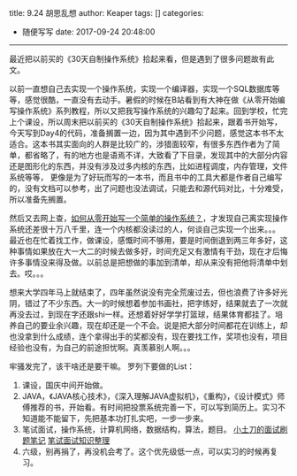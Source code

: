 title: 9.24 胡思乱想
author: Keaper
tags: []
categories:
  - 随便写写
date: 2017-09-24 20:48:00
---
最近把以前买的《30天自制操作系统》拾起来看，但是遇到了很多问题故有此文。

以前一直想自己去实现一个操作系统，实现一个编译器，实现一个SQL数据库等等，感觉很酷，一直没有去动手。暑假的时候在B站看到有大神在做《从零开始编写操作系统》系列教程，所以又把我写操作系统的兴趣勾了起来。回到学校，忙完上个课设，所以周末把以前买的《30天自制操作系统》拾起来，跟着书开始写，今天写到Day4的代码，准备搁置一边，因为其中遇到不少问题，感觉这本书不太适合。这本书其实面向的人群是比较广的，涉猎面较窄，有很多东西作者为了简单，都省略了，有的地方也是语焉不详，大致看了下目录，发现其中的大部分内容还是图形化的东西，并没有涉及过多内核的东西，比如进程调度，内存管理，文件系统等等， 更像是为了好玩而写的一本书，而且书中的工具大都是作者自己编写的，没有文档可以参考，出了问题也没法调试，只能去和源代码对比，十分难受，所以准备先搁置。

然后又去网上查，[如何从零开始写一个简单的操作系统？](https://www.zhihu.com/question/25628124)，才发现自己离实现操作系统还差很十万八千里，连一个内核都没读过的人，何谈自己实现一个出来。。。
最近也在忙着找工作，做课设，感慨时间不够用，要是时间倒退到两三年多好，这种事情如果放在大一大二的时候去做多好，时间充足又有激情有干劲，现在才后悔许多事情没来得及做。以前总是把想做的事加到清单，却从来没有把他将清单中划去。哎。。。

想来大学四年马上就结束了，四年虽然说没有完全荒废过去，但也浪费了许多好光阴，错过了不少东西。大一的时候想着参加书画社，把字练好，结果就去了一次就再没去过，到现在字还跟shi一样。还想着好好学学打篮球，结果体育都挂了。培养自己的要业余兴趣，现在却还是一个不会。说是把大部分时间都花在训练上，却也没拿到什么成绩，连个拿得出手的奖都没有，现在要找工作，奖项也没有，项目经验也没有，为自己的前途担忧啊。真羡慕别人啊。。。

牢骚发完了，该干啥还是要干嘛。
罗列下要做的List：
1. 课设，国庆中间开始做。
2. JAVA，《JAVA核心技术》，《深入理解JAVA虚拟机》，《重构》，《设计模式》师傅推荐的书，开始看。有时间把投票系统完善一下，可以写到简历上。实习不知道能不能留下，先把基本功打扎实吧，一步一步来。
3. 笔试面试，操作系统，计算机网络，数据结构，算法，题目。
[小土刀的面试刷题笔记](http://wdxtub.com/interview/14520596959731.html)
[笔试面试知识整理](https://hit-alibaba.github.io/interview/)
4. 六级，别再捐了，再没机会考了。这个优先级低一点，可以实习的时候再复习。

